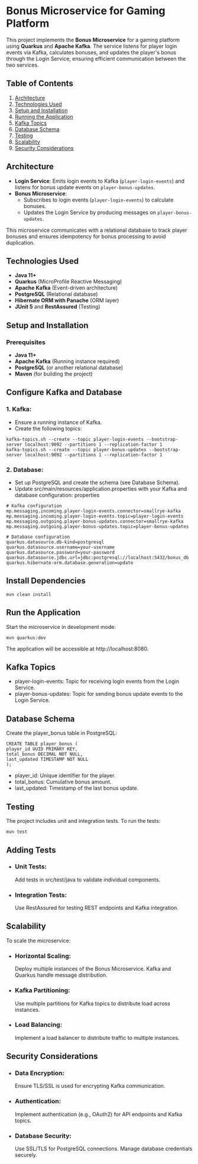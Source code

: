 # Bonus Microservice for Gaming Platform

This project implements the **Bonus Microservice** for a gaming platform using **Quarkus** and **Apache Kafka**. The service listens for player login events via Kafka, calculates bonuses, and updates the player's bonus through the Login Service, ensuring efficient communication between the two services.

## Table of Contents
1. [Architecture](#architecture)
2. [Technologies Used](#technologies-used)
3. [Setup and Installation](#setup-and-installation)
4. [Running the Application](#running-the-application)
5. [Kafka Topics](#kafka-topics)
6. [Database Schema](#database-schema)
7. [Testing](#testing)
8. [Scalability](#scalability)
9. [Security Considerations](#security-considerations)

## Architecture

- **Login Service**: Emits login events to Kafka (`player-login-events`) and listens for bonus update events on `player-bonus-updates`.
- **Bonus Microservice**:
    - Subscribes to login events (`player-login-events`) to calculate bonuses.
    - Updates the Login Service by producing messages on `player-bonus-updates`.

This microservice communicates with a relational database to track player bonuses and ensures idempotency for bonus processing to avoid duplication.

## Technologies Used

- **Java 11+**
- **Quarkus** (MicroProfile Reactive Messaging)
- **Apache Kafka** (Event-driven architecture)
- **PostgreSQL** (Relational database)
- **Hibernate ORM with Panache** (ORM layer)
- **JUnit 5** and **RestAssured** (Testing)

## Setup and Installation

### Prerequisites

- **Java 11+**
- **Apache Kafka** (Running instance required)
- **PostgreSQL** (or another relational database)
- **Maven** (for building the project)


## Configure Kafka and Database
### 1. Kafka:

- Ensure a running instance of Kafka.
- Create the following topics:
```
kafka-topics.sh --create --topic player-login-events --bootstrap-server localhost:9092 --partitions 1 --replication-factor 1
kafka-topics.sh --create --topic player-bonus-updates --bootstrap-server localhost:9092 --partitions 1 --replication-factor 1
```
### 2. Database:

- Set up PostgreSQL and create the schema (see Database Schema).
- Update src/main/resources/application.properties with your Kafka and database configuration:
properties

```
# Kafka configuration
mp.messaging.incoming.player-login-events.connector=smallrye-kafka
mp.messaging.incoming.player-login-events.topic=player-login-events
mp.messaging.outgoing.player-bonus-updates.connector=smallrye-kafka
mp.messaging.outgoing.player-bonus-updates.topic=player-bonus-updates

# Database configuration
quarkus.datasource.db-kind=postgresql
quarkus.datasource.username=your-username
quarkus.datasource.password=your-password
quarkus.datasource.jdbc.url=jdbc:postgresql://localhost:5432/bonus_db
quarkus.hibernate-orm.database.generation=update
```

## Install Dependencies
```
mvn clean install
```

## Run the Application
Start the microservice in development mode:

```
mvn quarkus:dev
```
The application will be accessible at http://localhost:8080.


## Kafka Topics
- player-login-events: Topic for receiving login events from the Login Service.
- player-bonus-updates: Topic for sending bonus update events to the Login Service.

## Database Schema
Create the player_bonus table in PostgreSQL:
```
CREATE TABLE player_bonus (
player_id UUID PRIMARY KEY,
total_bonus DECIMAL NOT NULL,
last_updated TIMESTAMP NOT NULL
);
```
- player_id: Unique identifier for the player.
- total_bonus: Cumulative bonus amount.
- last_updated: Timestamp of the last bonus update.

## Testing
The project includes unit and integration tests. To run the tests:
```
mvn test
```

## Adding Tests
- ### Unit Tests: 
    Add tests in src/test/java to validate individual components.
- ### Integration Tests: 
    Use RestAssured for testing REST endpoints and Kafka integration.

## Scalability
To scale the microservice:

- ### Horizontal Scaling: 
    Deploy multiple instances of the Bonus Microservice. Kafka and Quarkus handle message distribution.
- ### Kafka Partitioning: 
    Use multiple partitions for Kafka topics to distribute load across instances.
- ### Load Balancing: 
    Implement a load balancer to distribute traffic to multiple instances.

## Security Considerations
- ### Data Encryption: 
    Ensure TLS/SSL is used for encrypting Kafka communication.
- ### Authentication: 
    Implement authentication (e.g., OAuth2) for API endpoints and Kafka topics.
- ### Database Security: 
    Use SSL/TLS for PostgreSQL connections. Manage database credentials securely.
